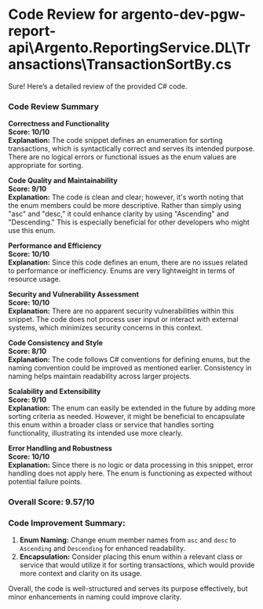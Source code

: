 # Code Review for argento-dev-pgw-report-api\Argento.ReportingService.DL\Transactions\TransactionSortBy.cs

Sure! Here’s a detailed review of the provided C# code.

### Code Review Summary

**Correctness and Functionality**  
**Score: 10/10**  
**Explanation:** The code snippet defines an enumeration for sorting transactions, which is syntactically correct and serves its intended purpose. There are no logical errors or functional issues as the enum values are appropriate for sorting.

**Code Quality and Maintainability**  
**Score: 9/10**  
**Explanation:** The code is clean and clear; however, it's worth noting that the enum members could be more descriptive. Rather than simply using "asc" and "desc," it could enhance clarity by using "Ascending" and "Descending." This is especially beneficial for other developers who might use this enum.

**Performance and Efficiency**  
**Score: 10/10**  
**Explanation:** Since this code defines an enum, there are no issues related to performance or inefficiency. Enums are very lightweight in terms of resource usage.

**Security and Vulnerability Assessment**  
**Score: 10/10**  
**Explanation:** There are no apparent security vulnerabilities within this snippet. The code does not process user input or interact with external systems, which minimizes security concerns in this context.

**Code Consistency and Style**  
**Score: 8/10**  
**Explanation:** The code follows C# conventions for defining enums, but the naming convention could be improved as mentioned earlier. Consistency in naming helps maintain readability across larger projects.

**Scalability and Extensibility**  
**Score: 9/10**  
**Explanation:** The enum can easily be extended in the future by adding more sorting criteria as needed. However, it might be beneficial to encapsulate this enum within a broader class or service that handles sorting functionality, illustrating its intended use more clearly.

**Error Handling and Robustness**  
**Score: 10/10**  
**Explanation:** Since there is no logic or data processing in this snippet, error handling does not apply here. The enum is functioning as expected without potential failure points.

### Overall Score: **9.57/10**

### Code Improvement Summary:
1. **Enum Naming:** Change enum member names from `asc` and `desc` to `Ascending` and `Descending` for enhanced readability.
2. **Encapsulation:** Consider placing this enum within a relevant class or service that would utilize it for sorting transactions, which would provide more context and clarity on its usage.

Overall, the code is well-structured and serves its purpose effectively, but minor enhancements in naming could improve clarity.